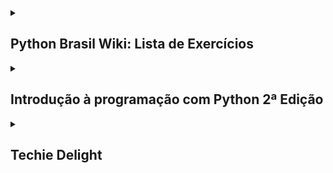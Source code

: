 <details>
  <summary>
    <h2>Python Brasil Wiki: Lista de Exercícios</h2>
  </summary>
  <h3>Resources:</h3>
  <h3>https://wiki.python.org.br/ListaDeExercicios</h3>

  <br>

  ### Estrutura Sequencial

  #### 1. Faça um Programa que mostre a mensagem "Alo mundo" na tela.

```python
print("Alô Mundo")
```

  #### 2. Faça um Programa que peça um número e então mostre uma mensagem com o número informado

```python
numero = input("Digite o número")

print(numero)
```

  #### 3. Faça um Programa que peça dois números e imprima a soma.

```python
numero1 = int(input("Digite o primeiro número"))

numero2 = int(input("Digite o segundo número"))

print(numero1 + numero2)
```

  #### 4. Faça um Programa que peça as 4 notas bimestrais e mostre a média.

```python
nota1 = float(input("Digite a primeira nota"))

nota2 = float(input("Digite a segunda nota"))

nota3 = float(input("Digite a terceira nota"))

nota4 = float(input("Digite a quarta nota"))

print((nota1+nota2+nota3+nota4)/4)
```

  #### 5. Faça um Programa que converta metros para centímetros.

```python
metros = 100

centimetros = 100*100

print(centimetros)
```

  #### 6. Faça um Programa que peça o raio de um círculo, calcule e mostre sua área.

```python
raioCirculo = int(input("Digite o raio do círculo"))

area = 3.14 * (raioCirculo**2)
```

  #### 7. Faça um Programa que calcule a área de um quadrado, em seguida mostre o dobro desta área para o usuário.

```python

```

  #### 8. Faça um Programa que pergunte quanto você ganha por hora e o número de horas trabalhadas no mês. Calcule e mostre o total do seu salário no referido mês. 

```python


```
</details>


<details>
  <summary>
    <h2>Introdução à programação com Python 2ª Edição</h2>
  </summary>

  ### Atividades

  #### Exercício 3.7: Faça um programa que peça dois números inteiros. Imprima a soma desses dois números na tela.

```python
numero1 = int(input("Digite o primeiro número: "))

numero2 = int(input("Digite o segundo número: "))

total = numero1 + numero2

print("A soma de %d + %d é igual a %d" % (numero1, numero2, total))
```

  #### Exercício 3.8: Escreva um programa que leia um valor em metros e o exiba convertido em milímetros.

```python
valorMetro = float(input("Digite o valor para ser convertido em milímetros: "))

valorMilimetro = valorMetro * 1000

print("O valor de %.2f metro(s) é equivalente à %d milímetro(s)" %(valorMetro, valorMilimetro))
```

  #### Exercício 3.9: Escreva um programa que leia a quantidade de dias, horas, minutos e segundos do usuário. Calcule o total em segundos.

```python
dias = int(input("Digite a quantidade de dia: "))

horas = int(input("Digite a quantidade de horas: "))

minutos = int(input("Digite a quantidade de minutos: "))

segundos = int(input("Digite a quantidade de segundos: "))

horas = dias * 24 + horas

minutos = horas * 60 + minutos

segundos = minutos * 60 + segundos

print("%d dia(s) dura ao equivalente à %d segundos" % (dias, segundos))
```
  #### Exercício 3.10: Faça um programa que calcule o aumento de um salário. Ele deve solicitar o valor do salário e a porcentagem do aumento. Exiba o valor do aumento e do novo salário.

```python
salario = float(input("digite o salário recebido anualmente: "))

porcentagem = float(input("qual a porcentagem de aumento? "))

aumento = (porcentagem / 10) * (salario / 10)

total = salario + aumento

print("com um salario inicial de R$ %.2f e um aumento de R$ %.2f, o funcionario passará à receber R$ %.2f" % (salario, aumento, total))
```
  #### Exercício 3.11: Faça um programa que solicite o preço de uma mercadoria e o percentual de desconto. Exiba o valor do desconto e o preço a pagar.

```python
precoMercadoria = float(input("Digite o preço da mercadoria: "))

desconto = float(input("Digite a pocentagem de desconto: "))

valorDesconto = (desconto / 10 ) * (precoMercadoria / 10)

precoTotal = precoMercadoria - valorDesconto

print("O valor do desconto é de R$ %.2f. E o preço à pagar é de R$ %.2f" % (valorDesconto, precoTotal))
```

  #### Exercício 3.12 Escreva um programa que calcule o tempo de uma viagem de carro. Pergunte a distância a percorrer e a velocidade média esperada para a viagem.

```python
distancia = float(input("Qual foi a distância percorrida em kilômetros? "))

velocidadeMedia = float(input("Digite a velocidade média: "))

tempo = distancia / velocidadeMedia

print("O tempo necessário para a viagem foi de %.1f hora(s)" % tempo)
```
  
  #### Exercício 3.13 Escreva um programa que converta uma temperatura digitada em °C em °F.

```python
celsius = float(input("Digite a temperatura para ser convertida de celsius para fahrenheit: "))

fahrenheit = (celsius * 1.8) + 32

print("A temperatura em %.1f° celsius equivale à %.1f° fahrenheit" % (celsius, fahrenheit))

fahrenheit = float(input("Digite a temperautra para ser convertida de fahrenheit para celsius: "))

celsius = (fahrenheit - 32) / 1.8

print("A temperatura em %.1f° fahrenheit equivale à %.1f° celsius" % (fahrenheit, celsius))
```

  #### Exercício: 3.14: Escreva um programa que pergunte a quantidade de km percorridos por um carro alugado pelo usuário, assim como a quantidade de dias pelos quais o carro foi alugado. Calcule o preço a pagar, sabendo que o carro custa R$ 60 por dia e R$ 0,15 por km rodado.

```python
kilometrosPercorridos = float(input("Quantos kilômetros foram percorridos com o carro? "))

diasAlugados = int(input("Por quantos dias o carro foi alugado? "))

diariaAluguel = 60 * diasAlugados

custoKilometro = 0.15 * kilometrosPercorridos

custoTotalAluguel = diariaAluguel + custoKilometro

print("O custo total do aluguel foi de R$ %.2f, por um carro que foi alugado por %d dias e com %.1f kilômetros percorridos" % (custoTotalAluguel, diasAlugados, kilometrosPercorridos))
```

</details>

<details>

  <summary>
    <h2>Techie Delight</h2>
  </summary>
  <h3>Resources:</h3>
  <h3>https://www.techiedelight.com/data-structures-and-algorithms-problems/</h3>
  <br>
  
  ### Data Structures and Algorithm Problems

  #### 1. Find a pair with the given sum in an array

```python
# Source: https://www.techiedelight.com/find-pair-with-given-sum-array/

import random

# Fix this code. It should only find a pair with sum, not sum and sub

counter1, counter2, array, randomLen, par = 0, 0, [], [], []

goal = random.randint(1, 30)

for Counter in range(15):

    randomLen.append(random.randint(1, 15))

    if randomLen[Counter] in array:

        continue

    else:

        array.append(randomLen[Counter])

while counter1 != len(array):

    if array[counter1] == array[counter2]:

        counter1 += 1

        continue

    elif array[counter1] + array[counter2] == goal or array[counter1] - array[counter2] == goal:

        if array[counter2] and array[counter1] not in par:

            par.append(array[counter1])

            par.append(array[counter2])

        else:

            pass

    if counter1 == len(array)-1:

        counter2 += 1

        counter1 = 0

        continue

    else:

        counter1 += 1

print("The Bullseye-Array", array)

print()

print("The Goal is", goal)

print()

if len(par) > 1:

    print("The pairs that matchs:", par)

elif len(par) == 1:

    print("The only one pair that matchs:", par)

```

  #### 2. Check if a subarray with 0 sum exists or not

```python
# Source: https://www.techiedelight.com/check-subarray-with-0-sum-exists-not/

import random

counter, arrLen, zeroSum, zeroSum1, zeroSum2, subArr0, subArr1, subArr2, masterArr = 0, 15, 0, 0, 0, [], [], [], []

while counter != arrLen//3:

    subArr0.append(random.randint(-30, 30))

    subArr1.append(random.randint(-30, 30))

    subArr2.append(random.randint(-30, 30))

    counter += 1

    if counter == arrLen//3:

        masterArr.append(subArr0)

        masterArr.append(subArr1)

        masterArr.append(subArr2)

        for Counter1 in range(len(masterArr[0])):

            zeroSum += masterArr[0][Counter1]

        for Counter2 in range(len(masterArr[1])):

            zeroSum1 += masterArr[1][Counter2]

        for Counter3 in range(len(masterArr[2])):

            zeroSum2 += masterArr[2][Counter3]

print(masterArr)

print()

if zeroSum == 0:

    print("The Subarray", masterArr[0], "is sum 0")

elif zeroSum1 == 0:

    print("The Subarray", masterArr[1], "is sum 0")

elif zeroSum2 == 0:

    print("The Subarray", masterArr[2], "is sum 0")

elif zeroSum == 0 and zeroSum1 == 0 and zeroSum2 == 0:

    print("All the Subarrays are sum 0")

elif zeroSum + zeroSum1 + zeroSum2 == 0:

    print("The Array is sum 0")

else:

    print("There's no 0 sum")
```

  #### 3. Print all subarrays with 0 sum

```python

```

  #### 4. Sort binary array in linear time

```python
# Source https://www.techiedelight.com/sort-binary-array-linear-time/

import random

array, exchange, counter1 = [], [], 0

for counter in range(0, random.randint(5, 30)):

    array.append(random.randrange(0, 2))

print("The original Array is: ", array)

while counter1 != len(array)-1:

    if array[counter1] > 0:

        exchange.append(array.pop(counter1))

        counter1 = 0

    else:

        counter1 += 1

        continue

while True:

    array.append(exchange.pop(0))

    if len(exchange) == 0:

        break

print("The new Array sorted in Binary: ", array)
```

  #### 5. Find maximum length subarray having a given sum

```python
# Source https://www.techiedelight.com/find-maximum-length-sub-array-having-given-sum/

## Fix this code. Isn't working as supposed to be

import random

counter1, counter2, sum, array, randomLen, subArray = 0, 1, 0, [], [], []

goal = random.randint(1, 30)

for counter in range(15):

    randomLen.append(random.randint(1, 15))

    if randomLen[counter] in array:

        continue

    else:

        array.append(randomLen[counter])

sum = array[counter1]

subArray.append(array[counter1])

while counter1 != len(array) - 1:

    if sum + array[counter2] <= goal:

        subArray.append(array[counter2])

        sum += array[counter2]

# if Sum != Goal and Array[Counter2 + 1] + Sum > Goal:

# Sum -= Array[Counter2]

    counter2 += 1

    if counter2 == len(array):

        counter1 += 1

        counter2 = counter1 + 1

        print(subArray)

        sum = array[counter1]

        subArray.append("|")

        if array[counter1] <= goal:

            subArray.append(array[counter1])

print()
print(array)
print(goal)
print(subArray)

# 24
# 2, 6, 10, 9, 11, 15, 12, 13
```

</details>
